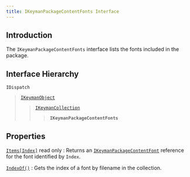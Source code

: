 ```yaml
---
title: IKeymanPackageContentFonts Interface
---
```


## Introduction

The `IKeymanPackageContentFonts` interface lists the fonts included in
the package.

## Interface Hierarchy

`IDispatch`  

> [`IKeymanObject`](../IKeymanObject)  
>
> > [`IKeymanCollection`](../IKeymanCollection)  
> >
> > > **`IKeymanPackageContentFonts`**  

## Properties

[`Items[Index]`](Items) <span class="readonly">read only</span>
:   Returns an
    [`IKeymanPackageContentFont`](../IKeymanPackageContentFont)
    reference for the font identified by `Index`.

[`IndexOf()`](IndexOf)
:   Gets the index of a font by filename in the collection.
